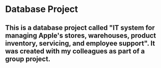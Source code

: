# Database Project
## This is a database project called "IT system for managing Apple's stores, warehouses, product inventory, servicing, and employee support". It was created with my colleagues as part of a group project.
